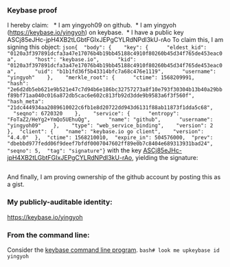 ### Keybase proof
I hereby claim:
  * I am yingyoh09 on github.  * I am yingyoh (https://keybase.io/yingyoh) on keybase.  * I have a public key ASCj85eJHc-jpH4XB2tLGbtFGIxJEPgCYLRdNPdl3kU-rAo
To claim this, I am signing this object:
```json{  "body": {    "key": {      "eldest_kid": "0120a3f397891dcfa3a47e17076b4b19bb45188c4910f80260b45d34f765de453eac0a",      "host": "keybase.io",      "kid": "0120a3f397891dcfa3a47e17076b4b19bb45188c4910f80260b45d34f765de453eac0a",      "uid": "b1b1fd36f5b43314bfc7a68c476e1119",      "username": "yingyoh"    },    "merkle_root": {      "ctime": 1568209991,      "hash": "2e6d2db5eb621e9b521e47c7d94b6e186bc32757273a8f10e793f30304b13b40a29bbf89bf71aa040c016a872db5cac6e602c813fb92d3dde9b9583a6f3f560f",      "hash_meta": "21dc444934aa2089610022c6fb1e8d20722dd943d6131f88ab11873f1dda5c68",      "seqno": 6720320    },    "service": {      "entropy": "FoTaZ2/HeYg2+YmQo5UEhuQg",      "name": "github",      "username": "yingyoh09"    },    "type": "web_service_binding",    "version": 2  },  "client": {    "name": "keybase.io go client",    "version": "4.4.0"  },  "ctime": 1568210010,  "expire_in": 504576000,  "prev": "dbebbd977fedd06f9deef7bfdf0007047602ff89e0b7c8404e689313931bad24",  "seqno": 5,  "tag": "signature"}```
with the key [ASCj85eJHc-jpH4XB2tLGbtFGIxJEPgCYLRdNPdl3kU-rAo](https://keybase.io/yingyoh), yielding the signature:
```hKRib2R5hqhkZXRhY2hlZMOpaGFzaF90eXBlCqNrZXnEIwEgo/OXiR3Po6R+FwdrSxm7RRiMSRD4AmC0XTT3Zd5FPqwKp3BheWxvYWTESpcCBcQg2+u9l3/t0G+d7ve/3wAHBHYC/4ngt8hATmiTE5MbrSTEINXB0KShD8r/6a+OMg9Tw5iPDnujp36k+8t2PdEViPjHAgHCo3NpZ8RACXSWNq/Ile7z2BwxDeIEaPvFqB595xC9yz70azNFVz3vGJMFns4aiplnN0FF/ofkNuBXwz6R1katIDvz2VW7AahzaWdfdHlwZSCkaGFzaIKkdHlwZQildmFsdWXEIJgRt/0cO2Q2ccPxZpUo4jUqxzsD2jjeng9wVUfXP69co3RhZ80CAqd2ZXJzaW9uAQ==
```
And finally, I am proving ownership of the github account by posting this as a gist.
### My publicly-auditable identity:
https://keybase.io/yingyoh
### From the command line:
Consider the [keybase command line program](https://keybase.io/download).
```bash# look me upkeybase id yingyoh```
